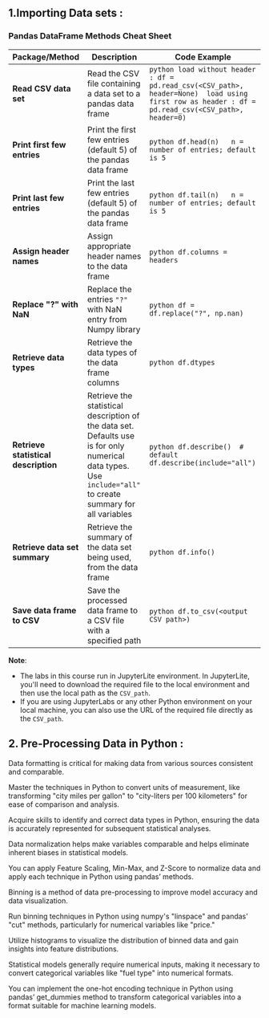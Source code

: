 ## 1.Importing Data sets :
### Pandas DataFrame Methods Cheat Sheet

| **Package/Method**              | **Description**                                                                                   | **Code Example**                                                                                      |
|----------------------------------|---------------------------------------------------------------------------------------------------|--------------------------------------------------------------------------------------------------------|
| **Read CSV data set**            | Read the CSV file containing a data set to a pandas data frame                                    | ```python load without header : df = pd.read_csv(<CSV_path>, header=None)  load using first row as header : df = pd.read_csv(<CSV_path>, header=0)``` |
| **Print first few entries**      | Print the first few entries (default 5) of the pandas data frame                                  | ```python df.head(n)   n = number of entries; default is 5```                                 |
| **Print last few entries**       | Print the last few entries (default 5) of the pandas data frame                                   | ```python df.tail(n)   n = number of entries; default is 5```                                 |
| **Assign header names**          | Assign appropriate header names to the data frame                                                 | ```python df.columns = headers```                                                               |
| **Replace "?" with NaN**         | Replace the entries `"?"` with NaN entry from Numpy library                                       | ```python df = df.replace("?", np.nan)```                                                      |
| **Retrieve data types**          | Retrieve the data types of the data frame columns                                                 | ```python df.dtypes```                                                                         |
| **Retrieve statistical description** | Retrieve the statistical description of the data set. Defaults use is for only numerical data types. Use `include="all"` to create summary for all variables | ```python df.describe()  # default df.describe(include="all") ```                             |
| **Retrieve data set summary**    | Retrieve the summary of the data set being used, from the data frame                              | ```python df.info()```                                                                         |
| **Save data frame to CSV**       | Save the processed data frame to a CSV file with a specified path                                 | ```python df.to_csv(<output CSV path>) ```                                                      |

**Note**:  
 - The labs in this course run in JupyterLite environment. In JupyterLite, you'll need to download the required file to the local environment and then use the local path as the `CSV_path`.  
 - If you are using JupyterLabs or any other Python environment on your local machine, you can also use the URL of the required file directly as the `CSV_path`.

## 2. Pre-Processing Data in Python :  
Data formatting is critical for making data from various sources consistent and comparable.

Master the techniques in Python to convert units of measurement, like transforming "city miles per gallon" to "city-liters per 100 kilometers" for ease of comparison and analysis.

Acquire skills to identify and correct data types in Python, ensuring the data is accurately represented for subsequent statistical analyses.

Data normalization helps make variables comparable and helps eliminate inherent biases in statistical models.

You can apply Feature Scaling, Min-Max, and Z-Score to normalize data and apply each technique in Python using pandas’ methods.

Binning is a method of data pre-processing to improve model accuracy and data visualization.

Run binning techniques in Python using numpy's "linspace" and pandas' "cut" methods, particularly for numerical variables like "price."

Utilize histograms to visualize the distribution of binned data and gain insights into feature distributions.

Statistical models generally require numerical inputs, making it necessary to convert categorical variables like "fuel type" into numerical formats.

You can implement the one-hot encoding technique in Python using pandas’ get_dummies method to transform categorical variables into a format suitable for machine learning models.



